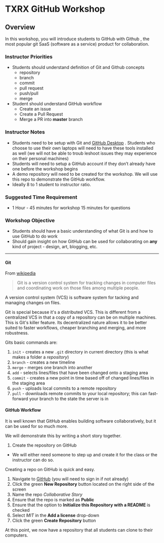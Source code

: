 # TXRX GitHub Workshop
## Overview
In this workshop, you will introduce students to GitHub with Github , the most popular git SaaS (software as a service) product for collaboration.

### Instructor Priorities
* Students should understand definition of Git and Github concepts
	* repository
	* branch
	* commit
	* pull request
	* push/pull
	* merge
* Student should understand GitHub workflow
	* Create an issue
	* Create a Pull Request
	* Merge a PR into **master** branch

### Instructor Notes
* Students need to be setup with Git and [GitHub Desktop](https://desktop.github.com/) . Students who choose to use their own laptops will need to have these tools installed as well (we will not be able to troub leshoot issues they may experience on their personal machines)
* Students will need to setup a GitHub account if they don’t already have one before the workshop begins
* A demo repository will need to be created for the workshop. We will use this repo to demonstrate the GitHub workflow.
* Ideally 8 to 1 student to instructor ratio. 
### Suggested Time Requirement
* 1 Hour - 45 minutes for workshop 15 minutes for questions 
### Workshop Objective
* Students should have a basic understanding of what Git is and how to use GitHub to do work
* Should gain insight on how GitHub can be used for collaborating on **any** kind of project - design, art, blogging, etc.
---
#### Git
From [wikipedia](https://en.wikipedia.org/wiki/Git)
> Git is a version control system for tracking changes in computer files and coordinating work on those files among multiple people.

A version control system (VCS) is software system for tacking and managing changes on files.

Git is special because it's a distributed VCS. This is different from a centralized VCS in that a copy of a repository can be on multiple machines. This is Git's killer feature. Its decentralized nature allows it to be better suited to faster workflows, cheaper branching and merging, and more robustness.

Gits basic commands are:
1. `init` - creates a new `.git` directory in current directory (this is what makes a folder a *repository*)
1. `branch` - creates a new timeline
1. `merge` - merges one branch into another
1. `add` - selects lines/files that have been changed onto a staging area
1. `commit` - creates a new point in time based off of changed lines/files in the staging area
1. `push` - uploads local commits to a remote repository
1. `pull` - downloads remote commits to your local repository; this can fast-forward your branch to the state the server is in

#### GitHub Workflow
It is well known that GitHub enables building software collaboratively, but it can be used for so much more.


We will demonstrate this by writing a short story together.

1. Create the repository on GitHub
* We will either need someone to step up and create it for the class or the instructor can do so.

Creating a repo on GitHub is quick and easy.
1. Navigate to [GitHub](https://github.com) (you will need to sign in if not already)
1. Click the green **New Repository** button located on the right side of the screen
1. Name the repo _Collaborative Story_
1. Ensure that the repo is marked as **Public**
1. Ensure that the option to **Initialize this Repository with a README** is checked
1. Select _MIT_ in the **Add a license** drop-down
1. Click the green **Create Repository** button

At this point, we now have a repository that all students can clone to their computers.
